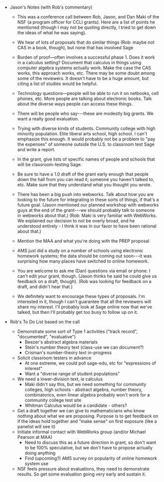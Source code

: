 * Jason's Notes (with Rob's commentary)

  * This was a conference call between Rob, Jason, and Dan Maki of the NSF (a program officer for CCLI grants).  Here are a list of points he mentioned (though I may not be quoting directly, I tried to get down the ideas of what he was saying).

  * We hear of lots of proposals that do similar things (Rob: maybe not CAS in a book, though), but none that has involved Sage

  * Burden of proof—often involves a successful phase 1.  Does it work in a calculus setting?  Document that calculus in things using computer algebra systems actually work.  Make the case the CAS works, this approach works, etc.  There may be some doubt among some of the reviewers.  It doesn't have to be a huge amount, but citing a list of studies would be helpful.

  * Technology questions—people will be able to run it on netbooks, cell phones, etc.  More people are talking about electronic books.  Talk about the diverse ways people can access these things.

  * There will be people who say---these are modestly big grants.  We want a really good evaluation.

  * Trying with diverse kinds of students.  Community college with high minority population.  Elite liberal arts school, high school.  I can't emphasize this enough.  It would probably not be a problem to "pay the expenses" of someone outside the U.S. to classroom test Sage and write a report.

  * In the grant, give lists of specific names of people and schools that will be classroom-testing Sage.

  * Be sure to have a 1.0 draft of the grant early enough that people down the hall from you can read it; someone you haven't talked to, etc.  Make sure that they understand what you thought you wrote.  

  * There has been a big push into webworks.  Talk about how you are looking to the future for integrating in these sorts of things, if that's a future goal. (Jason mentioned our planned workshop with webworks guys at the end of the grant---we should probably talk to someone in webworks about that.)  (Rob:  Maki is very familiar with WebWorks.  We explained our decision to not be overly broad, and he understood entirely - I think it was in our favor to have been rational about that.)

  * Mention the MAA and what you're doing with the PREP proposal

  * AMS just did a study on a number of schools using electronic homework systems; the data should be coming out soon---it was surprising how many places have switched to online homework.

  * You are welcome to ask me (Dan) questions via email or phone.  I can't edit your grant, though. (Jason thinks he said he could give us feedback on a draft, though).  (Rob was looking for feedback on a draft, and didn't hear that.)

  * We definitely want to encourage these types of proposals.  I'm interested in it, though I can't guarantee that all the reviewers will share my interest.  I'll probably look at Sage online now that we've talked, but then I'll probably get too busy to follow up on it.

* Rob's To Do List based on the call

    * Demonstrate some sort of Type 1 activities ("track record", "documented", "evaluative")
        *  Beezer's abstract algebra materials
        *  Stein's number theory text (class-use we can document?)
        *  Crisman's number-theory text in-progress
    * Solicit classroom testers in advance
        *  At one extreme, we could poll sage-edu, etc for "expressions of interest"
        *  Want a "diverse range of student populations"
    * We need a lower-division text, ie calculus
        * Maki didn't say this, but we need something for community colleges, high schools - abstract algebra, number theory, combinatorics, even linear algebra probably won't work for a community college test site
        * Whitman Calculus would be a candidate - others?
    * Get a draft together we can give to mathematicians who know *nothing* about what we are proposing.  Purpose is to get feedback on if the ideas hold together and "make sense" on first exposure (like a panelist will see it)
    * Initiate informal contact with WebWorks group (and/or Michael Pearson at MAA)
        * Need to discuss this as a future direction in grant, so don't want to be 100% speculative, but we don't have to propose actually doing anything
        * Find (upcoming?) AMS survey on popularity of online homework system use
    * NSF feels pressure about evaluations, they need to demonstrate results.  So get some evaluation going very early and sustain it.
